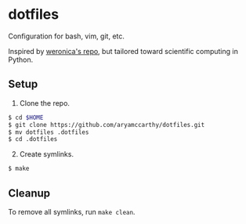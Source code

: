 # dotfiles
Configuration for bash, vim, git, etc.

Inspired by [weronica's repo](https://github.com/weronica/dotfiles), but tailored toward scientific computing in Python.

## Setup

1. Clone the repo.

  ```sh
  $ cd $HOME
  $ git clone https://github.com/aryamccarthy/dotfiles.git
  $ mv dotfiles .dotfiles
  $ cd .dotfiles
  ```

2. Create symlinks.

  ```sh
  $ make
  ```

## Cleanup

To remove all symlinks, run `make clean`.
